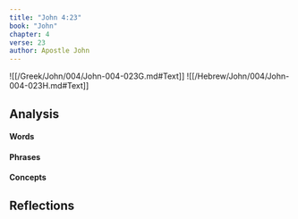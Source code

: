 ```yaml
---
title: "John 4:23"
book: "John"
chapter: 4
verse: 23
author: Apostle John
---
```

![[/Greek/John/004/John-004-023G.md#Text]]
![[/Hebrew/John/004/John-004-023H.md#Text]]

## Analysis

#### Words

#### Phrases

#### Concepts

## Reflections
